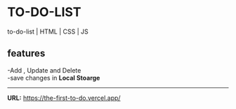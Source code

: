 # TO-DO-LIST
to-do-list | HTML | CSS | JS 



## features
-Add , Update and Delete
<br>
-save changes in **Local Stoarge**

---
**URL:** https://the-first-to-do.vercel.app/

